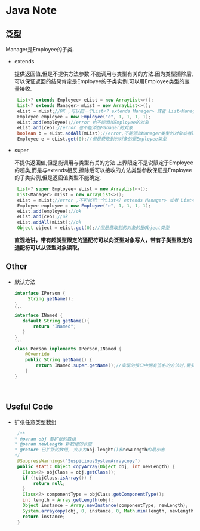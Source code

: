# Java Note

## 泛型

Manager是Employee的子类.

- extends

  提供返回值,但是不提供方法参数.不能调用与类型有关的方法.因为类型擦除后,可以保证返回的结果肯定是Employee的子类实例,可以用Employee类型的变量接收.

  ```java
   List<? extends Employee> eList = new ArrayList<>();
   List<? extends Manager> mList = new ArrayList<>();
   eList = mList;//OK ,可以把一个List<? extends Manager> 或者 List<Manager>赋值给他
   Employee employee = new Employee("e", 1, 1, 1, 1);
   eList.add(employee);//error 也不能添加Employee的对象
   eList.add(ceo);//error 也不能添加Manager的对象
   boolean b = eList.addAll(mList);//error,不能添加Manager类型的对象或者list到里面,
   Employee e = eList.get(0);//但是获取到的对象的是Employee类型
  ```

- super

  不提供返回值,但是能调用与类型有关的方法.上界限定不是说限定于Employee的超类,而是与extends相反,擦除后可以接收的方法类型参数保证是Employee的子类实例,但是返回值类型不能确定.

  ```java
   List<? super Employee> eList = new ArrayList<>();
   List<Manager> mList = new ArrayList<>();
   eList = mList;//error ,不可以把一个List<? extends Manager> 或者 List<Manager>赋值给他
   Employee employee = new Employee("e", 1, 1, 1, 1);
   eList.add(employee);//ok 
   eList.add(ceo);//ok 
   eList.addAll(mList);//ok
   Object object = eList.get(0);//但是获取到的对象的是Object类型
  ```
  **直观地讲，带有超类型限定的通配符可以向泛型对象写人，带有子类型限定的通配符可以从泛型对象读取。** 


## Other

- 默认方法

  ```java
  interface IPerson {
       String getName();
  }
  ​```
  interface INamed {
     default String getName(){
         return "INamed";
     }
  }
  ​```
  class Person implements IPerson,INamed {
      @Override
      public String getName() {
          return INamed.super.getName();//实现的接口中拥有签名的方法时,需要显式指定调用父类的方法
      }
  }
  ```

  ​

## Useful Code

- 扩张任意类型数组
  ```java
   /**
  * @param obj 要扩张的数组
  * @param newLength 新数组的长度
  * @return 已扩张的数组, 大小为obj.lenght()和newLength的最小者
  */
   @SuppressWarnings("SuspiciousSystemArraycopy")
   public static Object copyArray(Object obj, int newLength) {
     Class<?> objClass = obj.getClass();
     if (!objClass.isArray()) {
         return null;
     }
     Class<?> componentType = objClass.getComponentType();
     int length = Array.getLength(obj);
     Object instance = Array.newInstance(componentType, newLength);
     System.arraycopy(obj, 0, instance, 0, Math.min(length, newLength));
     return instance;
   }
  ```


